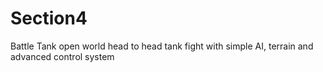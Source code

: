 # Section4
Battle Tank open world head to head tank fight with simple AI, terrain and advanced control system
